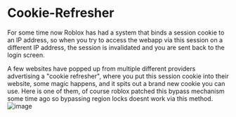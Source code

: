 # Cookie-Refresher

For some time now Roblox has had a system that binds a session cookie to an IP address, so when you try to access the webapp via this session on a different IP address, the session is invalidated and you are sent back to the login screen.

A few websites have popped up from multiple different providers advertising a "cookie refresher", where you put this session cookie into their website, some magic happens, and it spits out a brand new cookie you can use. Here is one of them, of course roblox patched this bypass mechanism some time ago so bypassing region locks doesnt work via this method.
![image](https://user-images.githubusercontent.com/132607908/236698288-8b8e0ec1-5b9b-4278-9d7b-93427c07c352.png)


